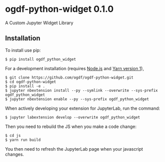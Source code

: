 ogdf-python-widget 0.1.0
==========================

A Custom Jupyter Widget Library

Installation
------------

To install use pip:

    $ pip install ogdf_python_widget

For a development installation (requires [Node.js](https://nodejs.org) and [Yarn version 1](https://classic.yarnpkg.com/)),

    $ git clone https://github.com/ogdf/ogdf-python-widget.git
    $ cd ogdf-python-widget
    $ pip install -e .
    $ jupyter nbextension install --py --symlink --overwrite --sys-prefix ogdf_python_widget
    $ jupyter nbextension enable --py --sys-prefix ogdf_python_widget

When actively developing your extension for JupyterLab, run the command:

    $ jupyter labextension develop --overwrite ogdf_python_widget

Then you need to rebuild the JS when you make a code change:

    $ cd js
    $ yarn run build

You then need to refresh the JupyterLab page when your javascript changes.

